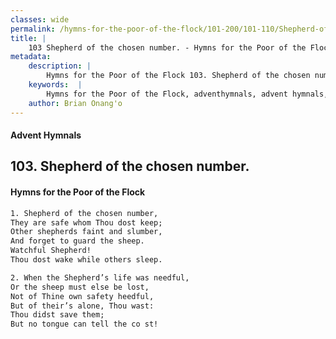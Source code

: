 ```yaml
---
classes: wide
permalink: /hymns-for-the-poor-of-the-flock/101-200/101-110/Shepherd-of-the-chosen-number/
title: |
    103 Shepherd of the chosen number. - Hymns for the Poor of the Flock
metadata:
    description: |
        Hymns for the Poor of the Flock 103. Shepherd of the chosen number.. Shepherd of the chosen number, They are safe whom Thou dost keep;  Other shepherds faint and slumber, And forget to guard the sheep. Watchful Shepherd! Thou dost wake while others sleep. 
    keywords:  |
        Hymns for the Poor of the Flock, adventhymnals, advent hymnals, Shepherd of the chosen number., Shepherd of the chosen number,, 
    author: Brian Onang'o
---
```


#### Advent Hymnals
## 103. Shepherd of the chosen number.
####  Hymns for the Poor of the Flock

```txt
1. Shepherd of the chosen number,
They are safe whom Thou dost keep; 
Other shepherds faint and slumber,
And forget to guard the sheep.
Watchful Shepherd!
Thou dost wake while others sleep.

2. When the Shepherd’s life was needful,
Or the sheep must else be lost,
Not of Thine own safety heedful,
But of their’s alone, Thou wast:
Thou didst save them;
But no tongue can tell the co st!
```
